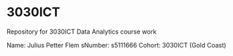 # 3030ICT
Repository for 3030ICT Data Analytics course work



Name: Julius Petter Flem
sNumber: s5111666
Cohort: 3030ICT (Gold Coast)